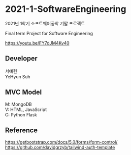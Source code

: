 # 2021-1-SoftwareEngineering
2021년 1학기 소프트웨어공학 기말 프로젝트

Final term Project for Software Engineering 

https://youtu.be/FY7dJM4Kv40      

## Developer
서예현    
YeHyun Suh

## MVC Model
M: MongoDB    
V: HTML, JavaScript    
C: Python Flask    


## Reference
https://getbootstrap.com/docs/5.0/forms/form-control/     
https://github.com/davidgrzyb/tailwind-auth-template
